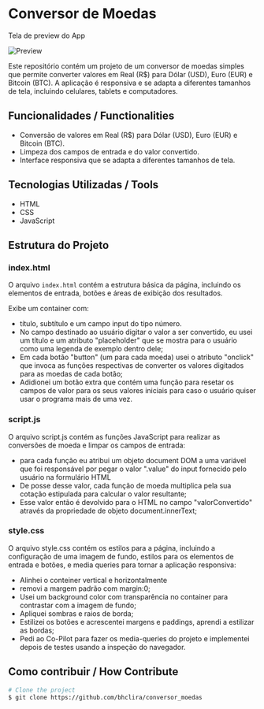 # Conversor de Moedas


<p>Tela de preview do App</p>

![Preview](images/preview.png)

Este repositório contém um projeto de um conversor de moedas simples que permite converter valores em Real (R$) para Dólar (USD), Euro (EUR) e Bitcoin (BTC). A aplicação é responsiva e se adapta a diferentes tamanhos de tela, incluindo celulares, tablets e computadores.

## Funcionalidades / Functionalities

- Conversão de valores em Real (R$) para Dólar (USD), Euro (EUR) e Bitcoin (BTC).
- Limpeza dos campos de entrada e do valor convertido.
- Interface responsiva que se adapta a diferentes tamanhos de tela.

## Tecnologias Utilizadas / Tools

- HTML
- CSS
- JavaScript

## Estrutura do Projeto

### index.html

O arquivo `index.html` contém a estrutura básica da página, incluindo os elementos de entrada, botões e áreas de exibição dos resultados.

Exibe um container com:
* título, subtítulo e um campo input do tipo número.
*  No campo destinado ao usuário digitar o valor a ser convertido, eu usei um título e um atributo "placeholder" que se mostra para o usuário como uma legenda de exemplo dentro dele;
*  Em cada botão "button" (um para cada moeda) usei o atributo "onclick" que invoca as funções respectivas de converter os valores digitados para as moedas de cada botão;
*  Adidionei um botão extra  que contém uma função para resetar os campos de valor para os seus valores iniciais para caso o usuário quiser usar o programa mais de uma vez.
  

### script.js

O arquivo script.js contém as funções JavaScript para realizar as conversões de moeda e limpar os campos de entrada:

* para cada função eu atribui um objeto document DOM a uma variável que foi responsável por pegar o valor ".value" do input fornecido pelo usuário na formulário HTML
* De posse desse valor, cada função de moeda multiplica pela sua cotação estipulada para calcular o valor resultante;
* Esse valor então é devolvido para o HTML no campo "valorConvertido" através da propriedade de objeto document.innerText;

### style.css

O arquivo style.css contém os estilos para a página, incluindo a configuração de uma imagem de fundo, estilos para os elementos de entrada e botões, e media queries para tornar a aplicação responsiva:

* Alinhei o conteiner vertical e horizontalmente
* removi a margem padrão com margin:0;
* Usei um background color com transparência no container para contrastar com a imagem de fundo;
* Apliquei sombras e raios de borda;
* Estilizei os botões e acrescentei margens e paddings, aprendi a estilizar as bordas;
* Pedi ao Co-Pilot para fazer os media-queries do projeto e implementei depois de testes usando a inspeção do navegador.

## Como contribuir / How Contribute

```bash
# Clone the project
$ git clone https://github.com/bhclira/conversor_moedas
```
